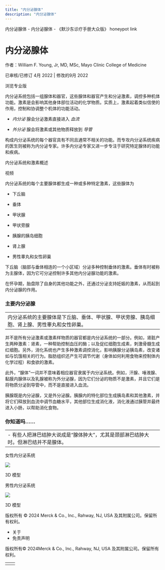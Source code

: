 ```yaml
---
title: "内分泌腺体"
description: "内分泌腺体"
---
```


﻿内分泌腺体 \- 内分泌腺体 \- 《默沙东诊疗手册大众版》 honeypot link

# 内分泌腺体

作者：William F. Young, Jr, MD, MSc, Mayo Clinic College of Medicine

已审核/已修订 4月 2022 \| 修改的9月 2022

浏览专业版

内分泌系统包括一组腺体和器官，这些腺体和器官产生和分泌激素，调控多种机体功能。激素是会影响其他身体部位活动的化学物质。实质上，激素起着类似信使的作用，控制和协调整个机体的功能活动。

- _内分泌_ 腺会分泌激素直接进入 _血流_

- _外分泌_ 腺会将激素或其他物质释放到 _导管_


构成内分泌系统的每个器官具有不同且通常不相关的功能。而专攻内分泌系统疾病的医生则被称为内分泌专家。许多内分泌专家又进一步专注于研究特定腺体的功能和疾病。

内分泌系统和激素概述



视频

内分泌系统的每个主要腺体都生成一种或多种特定激素，这些腺体为

- 下丘脑

- 垂体

- 甲状腺

- 甲状旁腺

- 胰腺的胰岛细胞

- 肾上腺

- 男性睾丸和女性卵巢


下丘脑（脑部与垂体相连的一个小区域）分泌多种控制垂体的激素。垂体有时被称为主腺体，因为它可分泌控制许多其他内分泌腺功能的激素。

在怀孕期，胎盘除了自身的其他功能之外，还通过分泌支持妊娠的激素，从而起到内分泌腺的作用。

### 主要内分泌腺

|     |
| --- |
| 内分泌系统的主要腺体是下丘脑、垂体、甲状腺、甲状旁腺、胰岛细胞、肾上腺、男性睾丸和女性卵巢。<br> |

并不是所有分泌激素或激素样物质的器官都是内分泌系统的一部分。例如，肾脏产生两种激素：肾素，一种帮助控制血压的酶；以及促红细胞生成素，刺激骨髓生成红细胞。另外，消化系统也产生多种激素调控消化，影响胰腺分泌胰岛素，改变诸如与饥饿相关的行为。脂肪组织还产生可调节代谢（身体如何利用食物来控制体内化学过程）和食欲的激素。

此外，“腺体”一词并不意味着相应器官隶属于内分泌系统。例如，汗腺、唾液腺、黏膜内腺体以及乳腺被称为外分泌腺，因为它们分泌的物质不是激素，并且它们是将物质分泌到导管中，而不是直接进入血流。

胰腺既是内分泌腺，又是外分泌腺。胰腺内的特化部位生成胰岛素和其他激素，并将它们释放到血流中调节血糖水平，其他部位生成消化液，消化液通过胰管并最终进入小肠，以帮助消化食物。

### 你知道吗……

|     |
| --- |
| - 有些人把淋巴结肿大说成是“腺体肿大”，尤其是颈部淋巴结肿大时。但淋巴结并不是腺体。 |

女性内分泌系统

![](https://edge.sitecorecloud.io/mmanual-ssq1ci05/media/home/images/b/i/o/biodigital-female-endocrine-new-cv-sized_zh.jpeg?thn=0&sc_lang=zh&mw=500)

3D 模型

男性内分泌系统

![](https://edge.sitecorecloud.io/mmanual-ssq1ci05/media/home/images/b/i/o/biodigital-male-endocrine-new-cv-sized_zh.jpeg?thn=0&sc_lang=zh&mw=500)

3D 模型



版权所有 © 2024
Merck & Co., Inc., Rahway, NJ, USA 及其附属公司。保留所有权利。

- 关于
- 免责声明

版权所有© 2024Merck & Co., Inc., Rahway, NJ, USA 及其附属公司。保留所有权利。

|     |     |
| --- | --- |
|  |  |